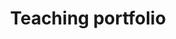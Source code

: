 ---
layout: home
author_profile: true
title: "Teaching portfolio"
header:
  overlay_color: "#000000"
  overlay_filter: "0.25"
  overlay_image: "https://tp-watson.github.io/Teaching-Site/assets/img/header_new.jpg"
excerpt: >
  Welcome to my teaching site. Here you'll find my recorded lectures, slides, exercises, and a record of my appointments and prizes.
---